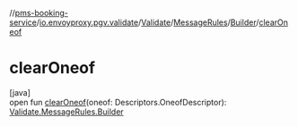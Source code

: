 //[pms-booking-service](../../../../../index.md)/[io.envoyproxy.pgv.validate](../../../index.md)/[Validate](../../index.md)/[MessageRules](../index.md)/[Builder](index.md)/[clearOneof](clear-oneof.md)

# clearOneof

[java]\
open fun [clearOneof](clear-oneof.md)(oneof: Descriptors.OneofDescriptor): [Validate.MessageRules.Builder](index.md)